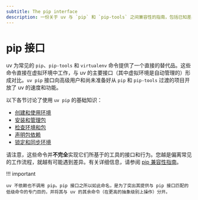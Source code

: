 ```yaml
---
subtitle: The pip interface
description: 一份关于 uv 与 `pip` 和 `pip-tools` 之间兼容性的指南，包括已知差异、解决方法和未来的兼容性意图声明。
---
```


# pip 接口

uv 为常见的 `pip`、`pip-tools` 和 `virtualenv` 命令提供了一个直接的替代品。这些命令直接在虚拟环境中工作，与 uv 的主要接口（其中虚拟环境是自动管理的）形成对比。`uv pip` 接口向高级用户和尚未准备好从 `pip` 和 `pip-tools` 过渡的项目开放了 uv 的速度和功能。

以下各节讨论了使用 `uv pip` 的基础知识：

- [创建和使用环境](./environments.md)
- [安装和管理包](./packages.md)
- [检查环境和包](./inspection.md)
- [声明包依赖](./dependencies.md)
- [锁定和同步环境](./compile.md)

请注意，这些命令并**不完全**实现它们所基于的工具的接口和行为。您越是偏离常见的工作流程，就越有可能遇到差异。有关详细信息，请参阅 [pip 兼容性指南](./compatibility.md)。

!!! important

    uv 不依赖也不调用 pip。pip 接口之所以如此命名，是为了突出其提供与 pip 接口匹配的低级命令的专门目的，并将其与 uv 的其余命令（在更高的抽象级别上操作）分开。
